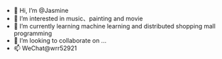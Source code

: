 - 👋 Hi, I’m @Jasmine
- 👀 I’m interested in music、painting and movie
- 🌱 I’m currently learning machine learning and distributed shopping mall programming
- 💞️ I’m looking to collaborate on ...
- 📫 WeChat@wrr52921

<!---
Jasmine0722/Jasmine0722 is a ✨ special ✨ repository because its `README.md` (this file) appears on your GitHub profile.
You can click the Preview link to take a look at your changes.
--->
